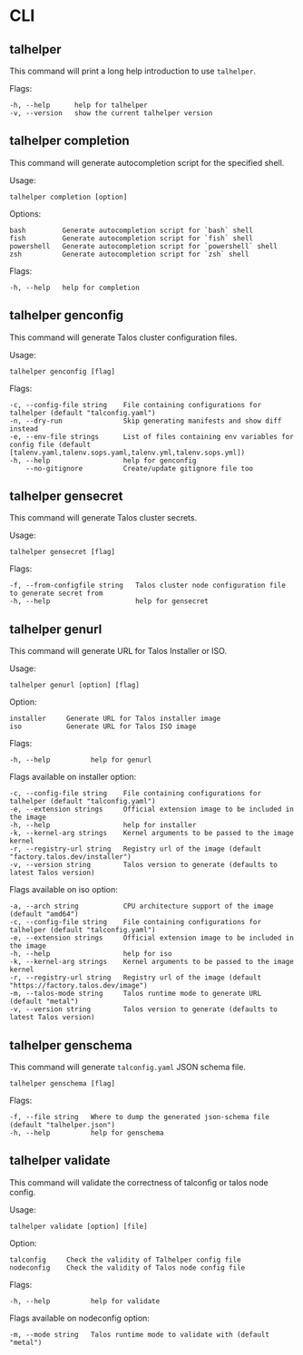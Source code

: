 # CLI

## talhelper

This command will print a long help introduction to use `talhelper`.

Flags:

```
-h, --help      help for talhelper
-v, --version   show the current talhelper version
```

## talhelper completion

This command will generate autocompletion script for the specified shell.

Usage:

```
talhelper completion [option]
```

Options:

```
bash         Generate autocompletion script for `bash` shell
fish         Generate autocompletion script for `fish` shell
powershell   Generate autocompletion script for `powershell` shell
zsh          Generate autocompletion script for `zsh` shell
```

Flags:

```
-h, --help   help for completion
```

## talhelper genconfig

This command will generate Talos cluster configuration files.

Usage:

```
talhelper genconfig [flag]
```

Flags:

```
-c, --config-file string    File containing configurations for talhelper (default "talconfig.yaml")
-n, --dry-run               Skip generating manifests and show diff instead
-e, --env-file strings      List of files containing env variables for config file (default [talenv.yaml,talenv.sops.yaml,talenv.yml,talenv.sops.yml])
-h, --help                  help for genconfig
    --no-gitignore          Create/update gitignore file too
```

## talhelper gensecret

This command will generate Talos cluster secrets.

Usage:

```
talhelper gensecret [flag]
```

Flags:

```
-f, --from-configfile string   Talos cluster node configuration file to generate secret from
-h, --help                     help for gensecret
```

## talhelper genurl

This command will generate URL for Talos Installer or ISO.

Usage:

```
talhelper genurl [option] [flag]
```

Option:

```
installer     Generate URL for Talos installer image
iso           Generate URL for Talos ISO image
```

Flags:

```
-h, --help          help for genurl
```

Flags available on installer option:

```
-c, --config-file string    File containing configurations for talhelper (default "talconfig.yaml")
-e, --extension strings     Official extension image to be included in the image
-h, --help                  help for installer
-k, --kernel-arg strings    Kernel arguments to be passed to the image kernel
-r, --registry-url string   Registry url of the image (default "factory.talos.dev/installer")
-v, --version string        Talos version to generate (defaults to latest Talos version)
```

Flags available on iso option:

```
-a, --arch string           CPU architecture support of the image (default "amd64")
-c, --config-file string    File containing configurations for talhelper (default "talconfig.yaml")
-e, --extension strings     Official extension image to be included in the image
-h, --help                  help for iso
-k, --kernel-arg strings    Kernel arguments to be passed to the image kernel
-r, --registry-url string   Registry url of the image (default "https://factory.talos.dev/image")
-m, --talos-mode string     Talos runtime mode to generate URL (default "metal")
-v, --version string        Talos version to generate (defaults to latest Talos version)
```

## talhelper genschema

This command will generate `talconfig.yaml` JSON schema file.

```
talhelper genschema [flag]
```

Flags:

```
-f, --file string   Where to dump the generated json-schema file (default "talhelper.json")
-h, --help          help for genschema
```

## talhelper validate

This command will validate the correctness of talconfig or talos node config.

Usage:

```
talhelper validate [option] [file]
```

Option:

```
talconfig     Check the validity of Talhelper config file
nodeconfig    Check the validity of Talos node config file
```

Flags:

```
-h, --help          help for validate
```

Flags available on nodeconfig option:

```
-m, --mode string   Talos runtime mode to validate with (default "metal")
```
